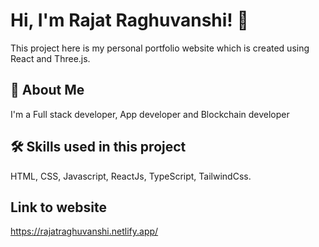
# Hi, I'm Rajat Raghuvanshi! 👋

This project here is my personal portfolio website which is created using React and Three.js.

## 🚀 About Me
I'm a Full stack developer, App developer and Blockchain developer


## 🛠 Skills used in this project
HTML, CSS, Javascript, ReactJs, TypeScript, TailwindCss.


## Link to website

https://rajatraghuvanshi.netlify.app/
